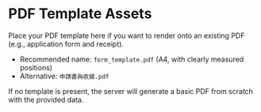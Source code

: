 # PDF Template Assets

Place your PDF template here if you want to render onto an existing PDF (e.g., application form and receipt).

- Recommended name: `form_template.pdf` (A4, with clearly measured positions)
- Alternative: `申請書與收據.pdf`

If no template is present, the server will generate a basic PDF from scratch with the provided data.
